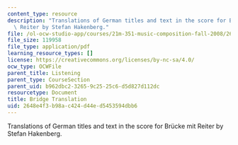 ```yaml
---
content_type: resource
description: "Translations of German titles and text in the score for Br\xFCcke mit\
  \ Reiter by Stefan Hakenberg."
file: /ol-ocw-studio-app/courses/21m-351-music-composition-fall-2008/2648e4f3b98ac424d44ed5453594dbb6_bridge_translatn.pdf
file_size: 119958
file_type: application/pdf
learning_resource_types: []
license: https://creativecommons.org/licenses/by-nc-sa/4.0/
ocw_type: OCWFile
parent_title: Listening
parent_type: CourseSection
parent_uid: b962dbc2-3265-9c25-25c6-d5d827d112dc
resourcetype: Document
title: Bridge Translation
uid: 2648e4f3-b98a-c424-d44e-d5453594dbb6
---
```

Translations of German titles and text in the score for Brücke mit Reiter by Stefan Hakenberg.